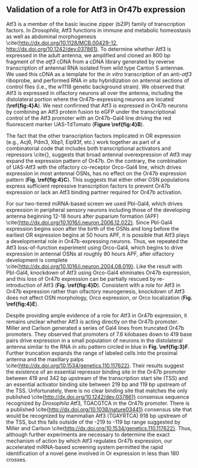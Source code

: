 ## Validation of a role for Atf3 in Or47b expression

Atf3 is a member of the basic leucine zipper (bZIP) family of transcription factors. In *Drosophila*, Atf3 functions in immune and metabolic homeostasis as well as abdominal morphogenesis \cite{http://dx.doi.org/10.1128/MCB.00429-12, http://dx.doi.org/10.1242/dev.037861}. To determine whether Atf3 is expressed in the adult antenna, we amplified and cloned an 800 bp fragment of the *atf3* cDNA from a cDNA library generated by reverse transcription of antennal RNA isolated from wild type Canton S antennae. We used this cDNA as a template for the *in vitro* transcription of an anti-*atf3* riboprobe, and performed RNA *in situ* hybridization on antennal sections of control flies (i.e., the w1118 genetic background strain). We observed that Atf3 is expressed in olfactory neurons all over the antenna, including the distolateral portion where the Or47b-expressing neurons are located (**\ref{fig:4}A**). We next confirmed that Atf3 is expressed in Or47b neurons by combining an Atf3 protein fusion to eGFP under the transcriptional control of the Atf3 promoter with an Or47b-Gal4 line driving the red fluorescent marker UAS-TdTomato (**Figure \ref{fig:4}B**). 

The fact that the other transcription factors implicated in OR expression (e.g., Acj6, Pdm3, Xbp1, Eip93f, etc.) work together as part of a combinatorial code that includes both transcriptional activators and repressors \cite{}, suggests that broad antennal overexpression of Atf3 may expand the expression pattern of Or47b. On the contrary, the combination of UAS-Atf3 with the olfactory co-receptor Orco-Gal4 line, which drives expression in most antennal OSNs, has no effect on the Or47b expression pattern (**Fig. \ref{fig:4}C**). This suggests that either other OSN populations express sufficient repressive transcription factors to prevent Or47b expression or lack an Atf3 binding partner required for Or47b activation.

For our two-tiered miRNA-based screen we used Pbl-Gal4, which drives expression in peripheral sensory neurons including those of the developing antenna beginning 12-18 hours after puparium formation (APF) \cite{http://dx.doi.org/10.1016/j.neuron.2006.12.022}. Since Pbl-Gal4 expression begins soon after the birth of the OSNs and long before the earliest OR expression begins at 50 hours APF, it is possible that Atf3 plays a developmental role in Or47b-expressing neurons. Thus, we repeated the Atf3 loss-of-function experiment using Orco-Gal4, which begins to drive expression in antennal OSNs at roughly 80 hours APF, after olfactory development is complete \cite{http://dx.doi.org/10.1016/j.neuron.2004.08.019}. Like the result with Pbl-Gal4, knockdown of Atf3 using Orco-Gal4 eliminates Or47b expression, and this loss of Or47b expression can be partially rescued by re-introduction of Atf3 (**Fig. \ref{fig:4}D**). Consistent with a role for Atf3 in Or47b expression rather than olfactory neurogenesis, knockdown of Atf3 does not affect OSN morphology, Orco expression, or Orco localization (**Fig. \ref{fig:4}E**).

Despite providing ample evidence of a role for Atf3 in Or47b expression, it remains unclear whether Atf3 is acting directly on the Or47b promoter. Miller and Carlson generated a series of Gal4 lines from truncated Or47b promoters. They observed that promoters of 7.6 kilobases down to 419 base pairs drive expression in a small population of neurons in the distolateral antenna similar to the RNA *in situ* pattern circled in blue in **Fig. \ref{fig:3}F**. Further truncation expands the range of labeled cells into the proximal antenna and the maxillary palps \cite{http://dx.doi.org/10.1534/genetics.110.117622}. Their results suggest the existence of an essential repressor binding site in the Or47b promoter between 419 and 342 bp upstream of the transcription start site (TSS) and an essential activator binding site between 219 bp and 119 bp upstream of the TSS. Unfortunately, there is no clear binding site that matches the only published \cite{http://dx.doi.org/10.1242/dev.037861} consensus sequence recognized by *Drosophila* Atf3, TGACGTCA in the Or47b promoter. There is a published \cite{http://dx.doi.org/10.1038/nature03441} consensus site that would be recognized by mammalian Atf3 (TGAYRTCA) 918 bp upstream of the TSS, but this falls outside of the -219 to -119 bp range suggested by Miller and Carlson \cite{http://dx.doi.org/10.1534/genetics.110.117622}. Thus, although further experiments are necessary to determine the exact mechanism of action by which Atf3 regulates Or47b expression, our accelerated miRNA-based screening system permitted the rapid identification of a novel gene involved in Or expression in less than 180 crosses.